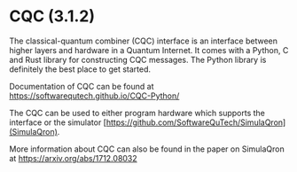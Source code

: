 # CQC (3.1.2)

The classical-quantum combiner (CQC) interface is an interface between higher layers and hardware in a Quantum Internet. It comes with a Python, C and Rust library for constructing CQC messages. The Python library is definitely the best place to get started.

Documentation of CQC can be found at https://softwarequtech.github.io/CQC-Python/

The CQC can be used to either program hardware which supports the interface or the simulator [https://github.com/SoftwareQuTech/SimulaQron](SimulaQron).

More information about CQC can also be found in the paper on SimulaQron at https://arxiv.org/abs/1712.08032
